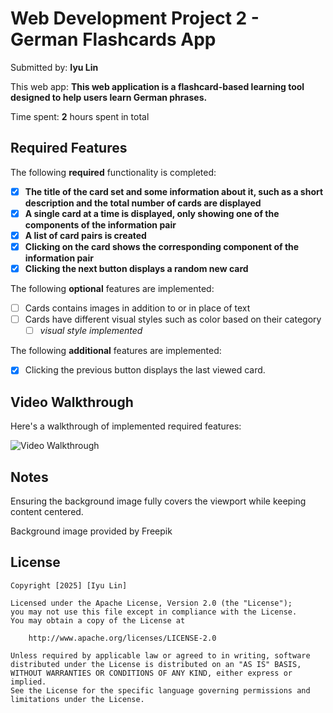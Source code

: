 # Web Development Project 2 - German Flashcards App

Submitted by: **Iyu Lin**

This web app: **This web application is a flashcard-based learning tool designed to help users learn German phrases.**

Time spent: **2** hours spent in total

## Required Features

The following **required** functionality is completed:

- [x] **The title of the card set and some information about it, such as a short description and the total number of cards are displayed**
- [x] **A single card at a time is displayed, only showing one of the components of the information pair**
- [x] **A list of card pairs is created**
- [x] **Clicking on the card shows the corresponding component of the information pair**
- [x] **Clicking the next button displays a random new card**

The following **optional** features are implemented:

- [ ] Cards contains images in addition to or in place of text
- [ ] Cards have different visual styles such as color based on their category
  - [ ] *visual style implemented*

The following **additional** features are implemented:

* [x] Clicking the previous button displays the last viewed card.

## Video Walkthrough

Here's a walkthrough of implemented required features:

<img src='./src/assets/walkthroughvideo.gif' title='Video Walkthrough' width='' alt='Video Walkthrough' />

<!-- Replace this with whatever GIF tool you used! -->


## Notes

Ensuring the background image fully covers the viewport while keeping content centered.

Background image provided by Freepik


## License

    Copyright [2025] [Iyu Lin]

    Licensed under the Apache License, Version 2.0 (the "License");
    you may not use this file except in compliance with the License.
    You may obtain a copy of the License at

        http://www.apache.org/licenses/LICENSE-2.0

    Unless required by applicable law or agreed to in writing, software
    distributed under the License is distributed on an "AS IS" BASIS,
    WITHOUT WARRANTIES OR CONDITIONS OF ANY KIND, either express or implied.
    See the License for the specific language governing permissions and
    limitations under the License.